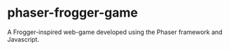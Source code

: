 # phaser-frogger-game
A Frogger-inspired web-game developed using the Phaser framework and Javascript. 
